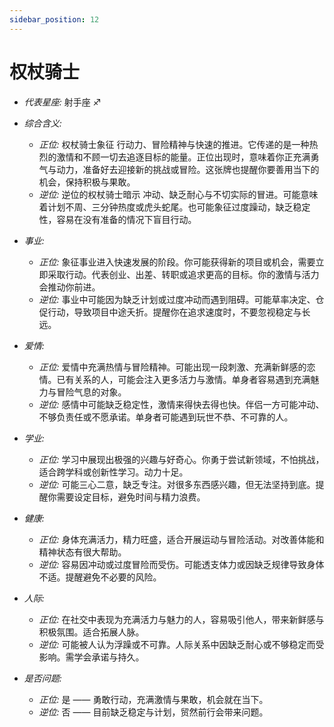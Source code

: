 ```yaml
---
sidebar_position: 12
---
```


# 权杖骑士

- *代表星座:* 射手座 ♐️
- *综合含义:* 
  - *正位:* 权杖骑士象征 行动力、冒险精神与快速的推进。它传递的是一种热烈的激情和不顾一切去追逐目标的能量。正位出现时，意味着你正充满勇气与动力，准备好去迎接新的挑战或冒险。这张牌也提醒你要善用当下的机会，保持积极与果敢。
  - *逆位:* 逆位的权杖骑士暗示 冲动、缺乏耐心与不切实际的冒进。可能意味着计划不周、三分钟热度或虎头蛇尾。也可能象征过度躁动，缺乏稳定性，容易在没有准备的情况下盲目行动。
    
- *事业:* 
  - *正位:* 象征事业进入快速发展的阶段。你可能获得新的项目或机会，需要立即采取行动。代表创业、出差、转职或追求更高的目标。你的激情与活力会推动你前进。
  - *逆位:* 事业中可能因为缺乏计划或过度冲动而遇到阻碍。可能草率决定、仓促行动，导致项目中途夭折。提醒你在追求速度时，不要忽视稳定与长远。
    
- *爱情:* 
  - *正位:* 爱情中充满热情与冒险精神。可能出现一段刺激、充满新鲜感的恋情。已有关系的人，可能会注入更多活力与激情。单身者容易遇到充满魅力与冒险气息的对象。
  - *逆位:* 感情中可能缺乏稳定性，激情来得快去得也快。伴侣一方可能冲动、不够负责任或不愿承诺。单身者可能遇到玩世不恭、不可靠的人。
    
- *学业:* 
  - *正位:* 学习中展现出极强的兴趣与好奇心。你勇于尝试新领域，不怕挑战，适合跨学科或创新性学习。动力十足。
  - *逆位:* 可能三心二意，缺乏专注。对很多东西感兴趣，但无法坚持到底。提醒你需要设定目标，避免时间与精力浪费。
    
- *健康:* 
  - *正位:* 身体充满活力，精力旺盛，适合开展运动与冒险活动。对改善体能和精神状态有很大帮助。
  - *逆位:* 容易因冲动或过度冒险而受伤。可能透支体力或因缺乏规律导致身体不适。提醒避免不必要的风险。
    
- *人际:* 
  - *正位:* 在社交中表现为充满活力与魅力的人，容易吸引他人，带来新鲜感与积极氛围。适合拓展人脉。
  - *逆位:* 可能被人认为浮躁或不可靠。人际关系中因缺乏耐心或不够稳定而受影响。需学会承诺与持久。

    
- *是否问题:* 
  - *正位:* 是 —— 勇敢行动，充满激情与果敢，机会就在当下。
  - *逆位:* 否 —— 目前缺乏稳定与计划，贸然前行会带来问题。
